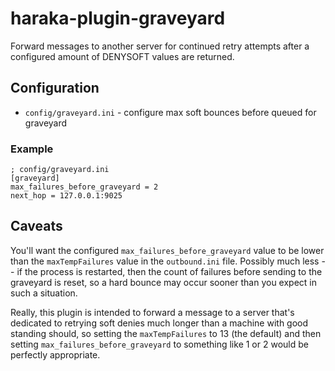 haraka-plugin-graveyard
=======================

Forward messages to another server for continued retry attempts after a
configured amount of DENYSOFT values are returned.


Configuration
-------------

  * `config/graveyard.ini` - configure max soft bounces before queued for graveyard

### Example

    ; config/graveyard.ini
    [graveyard]
    max_failures_before_graveyard = 2
    next_hop = 127.0.0.1:9025


Caveats
-------

You'll want the configured `max_failures_before_graveyard` value to be lower than the
`maxTempFailures` value in the `outbound.ini` file. Possibly much less -- if
the process is restarted, then the count of failures before sending to the
graveyard is reset, so a hard bounce may occur sooner than you expect in such
a situation.

Really, this plugin is intended to forward a message to a server that's dedicated
to retrying soft denies much longer than a machine with good standing should,
so setting the `maxTempFailures` to 13 (the default) and then setting
`max_failures_before_graveyard` to something like 1 or 2 would be perfectly
appropriate.
